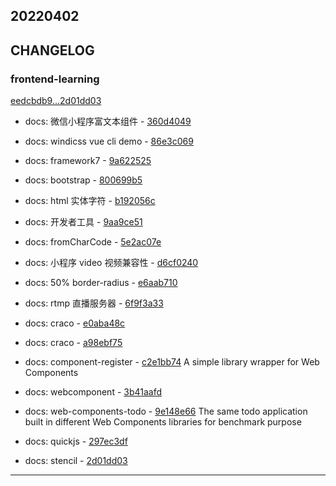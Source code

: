 ## 20220402

## CHANGELOG

### frontend-learning

[eedcbdb9...2d01dd03](https://github.com/zhbhun/frontend-learning/compare/eedcbdb9...2d01dd03)

* docs: 微信小程序富文本组件 - [360d4049](https://github.com/zhbhun/frontend-learning/commit/360d4049e929484f0449a33772ae61895ca44ff5)
* docs: windicss vue cli demo - [86e3c069](https://github.com/zhbhun/frontend-learning/commit/86e3c06929cb471bffcb3109380c40903005bf78)
* docs: framework7 - [9a622525](https://github.com/zhbhun/frontend-learning/commit/9a622525f2f971734ce57b534f6934d38709eaef)
* docs: bootstrap - [800699b5](https://github.com/zhbhun/frontend-learning/commit/800699b5150b31e5c4d6ad0a22137d135f2143cc)
* docs: html 实体字符 - [b192056c](https://github.com/zhbhun/frontend-learning/commit/b192056c53da4b26feb441535dfed35a8fbd7154)
* docs: 开发者工具 - [9aa9ce51](https://github.com/zhbhun/frontend-learning/commit/9aa9ce51bdc04752b2a9d98478158189d3e0ed43)
* docs: fromCharCode - [5e2ac07e](https://github.com/zhbhun/frontend-learning/commit/5e2ac07e97fb0aeba95156f7748febe9eae68927)
* docs: 小程序 video 视频兼容性 - [d6cf0240](https://github.com/zhbhun/frontend-learning/commit/d6cf024080d05eb4dab8321b222f4bd466df124f)
* docs: 50% border-radius - [e6aab710](https://github.com/zhbhun/frontend-learning/commit/e6aab710ec3afd2ac524476c77064a3cfa40ced9)
* docs: rtmp 直播服务器 - [6f9f3a33](https://github.com/zhbhun/frontend-learning/commit/6f9f3a33ac9ee21fd659b40fc72cd039f53d9d0f)
* docs: craco - [e0aba48c](https://github.com/zhbhun/frontend-learning/commit/e0aba48cf82abcf103ad6842ceb0f5bb331734da)
* docs: craco - [a98ebf75](https://github.com/zhbhun/frontend-learning/commit/a98ebf75dae963bd344ed99c388a5dbc4b226ccb)
* docs: component-register - [c2e1bb74](https://github.com/zhbhun/frontend-learning/commit/c2e1bb7463fb684440be413178d6252eced4eb3f)
    A simple library wrapper for Web Components
    

* docs: webcomponent - [3b41aafd](https://github.com/zhbhun/frontend-learning/commit/3b41aafd6ca5b4a029d234095b6ab42b875c1b1f)
* docs: web-components-todo - [9e148e66](https://github.com/zhbhun/frontend-learning/commit/9e148e6628a121c162b766c5155a47e2c58eb429)
    The same todo application built in different Web Components libraries for benchmark purpose
    

* docs: quickjs - [297ec3df](https://github.com/zhbhun/frontend-learning/commit/297ec3dffd774b50b4e1b4a075445b775759d60c)
* docs: stencil - [2d01dd03](https://github.com/zhbhun/frontend-learning/commit/2d01dd035b8d596c3955abae4830fc456c7b30f2)

---

